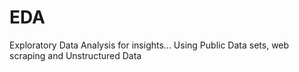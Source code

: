 # EDA
Exploratory Data Analysis for insights... Using Public Data sets, web scraping and Unstructured Data
